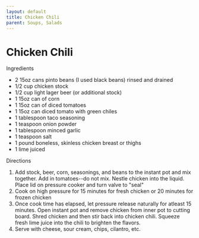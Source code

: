 ```yaml
---
layout: default
title: Chicken Chili
parent: Soups, Salads
---
```

# Chicken Chili

Ingredients
  * 2 15oz cans pinto beans (I used black beans) rinsed and drained
  * 1/2 cup chicken stock
  * 1/2 cup light lager beer (or additional stock)
  * 1 15oz can of corn
  * 1 15oz can of diced tomatoes
  * 1 15oz can diced tomato with green chiles
  * 1 tablespoon taco seasoning
  * 1 teaspoon onion powder
  * 1 tablespoon minced garlic
  * 1 teaspoon salt
  * 1 pound boneless, skinless chicken breast or thighs
  * 1 lime juiced

Directions
  1. Add stock, beer, corn, seasonings, and beans to the instant pot and mix together. Add in tomatoes--do not mix. Nestle chicken into the liquid. Place lid on pressure cooker and turn valve to "seal"
  2. Cook on high pressure for 15 minutes for fresh chicken or 20 minutes for frozen chicken
  3. Once cook time has elapsed, let pressure release naturally for atleast 15 minutes. Open instant pot and remove chicken from inner pot to cutting board. Shred chicken and then stir back into chicken chili. Squeeze fresh lime juice into the chili to brighten the flavors.
  4. Serve with cheese, sour cream, chips, cilantro, etc.